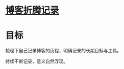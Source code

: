 # [博客折腾记录](https://github.com/zzy131250/gitblog/issues/6)

# 目标
梳理下自己记录博客的历程，明确记录的长期目标与工具。

持续不断记录，意义自然浮现。
